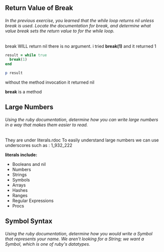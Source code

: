 ## Return Value of Break
###### In the previous exercise, you learned that the while loop returns nil unless break is used. Locate the documentation for break, and determine what value break sets the return value to for the while loop.

break WILL return nil there is no argument.
i tried **break(1)** and it returned 1

```ruby
result = while true
  break(1)
end

p result
```
without the method invocation it returned nil

**break** is a method

## Large Numbers
###### Using the ruby documentation, determine how you can write large numbers in a way that makes them easier to read.

They are under literals.rdoc 
To easily understand large numbers we can use underscores such as : 1_932_222

**literals include:** 
- Booleans and nil
- Numbers
- Strings
- Symbols
- Arrays
- Hashes
- Ranges
- Regular Expressions
- Procs

## Symbol Syntax
###### Using the ruby documentation, determine how you would write a Symbol that represents your name. We aren't looking for a String; we want a Symbol, which is one of ruby's datatypes.




